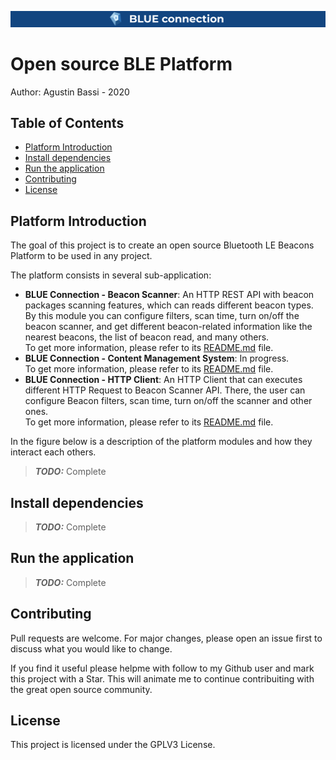 ![banner](doc/banner.png)

# Open source BLE Platform


Author: Agustin Bassi - 2020



## Table of Contents


* [Platform Introduction](#platform-introduction)
* [Install dependencies](#install-dependencies)
* [Run the application](#run-the-application)
* [Contributing](#contributing)
* [License](#license)



## Platform Introduction



The goal of this project is to create an open source Bluetooth LE Beacons Platform to be used in any project.

The platform consists in several sub-application:

* **BLUE Connection - Beacon Scanner**: An HTTP REST API with beacon packages scanning features, which can reads different beacon types. By this module you can configure filters, scan time, turn on/off the beacon scanner, and get different beacon-related information like the nearest beacons, the list of beacon read, and many others.  
To get more information, please refer to its [README.md](./backend/README.md) file.
* **BLUE Connection - Content Management System**: In progress.  
To get more information, please refer to its [README.md](#) file.
* **BLUE Connection - HTTP Client**: An HTTP Client that can executes different HTTP Request to Beacon Scanner API. There, the user can configure Beacon filters, scan time, turn on/off the scanner and other ones.  
To get more information, please refer to its [README.md](./frontend/README.md) file.

In the figure below is a description of the platform modules and how they interact each others.

> **_TODO:_**  Complete



## Install dependencies



> **_TODO:_**  Complete



## Run the application



> **_TODO:_**  Complete



## Contributing



Pull requests are welcome. For major changes, please open an issue first to discuss what you would like to change.

If you find it useful please helpme with follow to my Github user and mark this project with a Star. This will animate me to continue contribuiting with the great open source community.



## License



This project is licensed under the GPLV3 License.